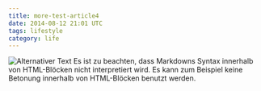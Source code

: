```yaml
---
title: more-test-article4
date: 2014-08-12 21:01 UTC
tags: lifestyle
category: life
---
```


<span class="image">![Alternativer Text](/images/cat.jpeg)</span>
Es ist zu beachten, dass Markdowns Syntax innerhalb von HTML-Blöcken nicht interpretiert wird. Es kann zum Beispiel keine Betonung innerhalb von HTML-Blöcken benutzt werden.
